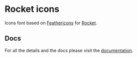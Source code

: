 # Rocket icons

Icons font based on [Feathericons](https://feathericons.com/) for [Rocket](https://github.com/danieledeluca/rocket).

## Docs

For all the details and the docs please visit the [documentation](http://danieledeluca.github.io/rocket/docs/#icons).
